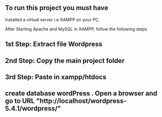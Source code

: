 To run this project you must have
---

installed a virtual server i.e XAMPP on your PC.

After Starting Apache and MySQL in XAMPP, follow the following steps

1st Step: Extract file Wordpress
---
2nd Step: Copy the main project folder
---
3rd Step: Paste in xampp/htdocs
---
create database wordPress .
 Open a browser and go to URL "http://localhost/wordpress-5.4.1/wordpress/"
 ---
